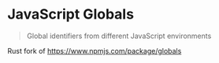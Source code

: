 # JavaScript Globals

> Global identifiers from different JavaScript environments

Rust fork of https://www.npmjs.com/package/globals
